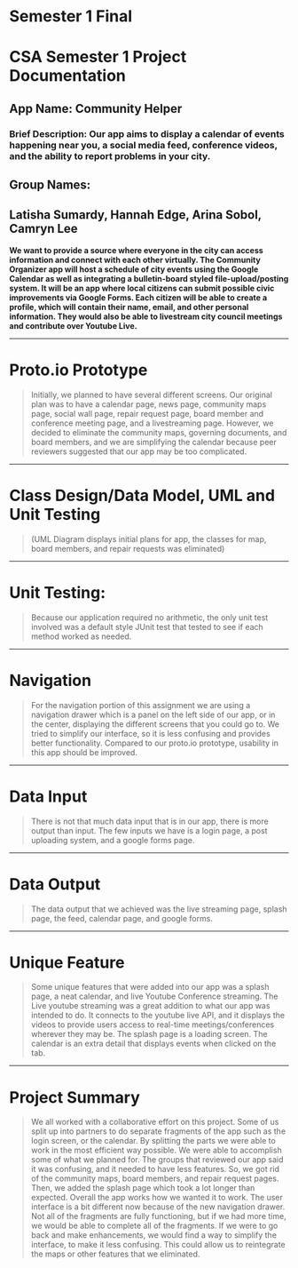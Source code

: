 # Semester 1 Final
# CSA Semester 1 Project Documentation
## App Name: Community Helper 
### Brief Description: Our app aims to display a calendar of events happening near you, a social media feed, conference videos, and the ability to report problems in your city. 
## Group Names:
## Latisha Sumardy, Hannah Edge, Arina Sobol, Camryn Lee

**We want to provide a source where everyone in the city can access information and connect with each other virtually. The Community Organizer app will host a schedule of city events using the Google Calendar as well as integrating a bulletin-board styled file-upload/posting system. It will be an app where local citizens can submit possible civic improvements via Google Forms. Each citizen will be able to create a profile, which will contain their name, email, and other personal information. They would also be able to livestream city council meetings and contribute over Youtube Live.**
***
# Proto.io Prototype

> Initially, we planned to have several different screens. Our original plan was to have a calendar page, news page, community maps page, social wall page, repair request page, board member and conference meeting page, and a livestreaming page. However, we decided to eliminate the community maps, governing documents, and board members, and we are simplifying the calendar because peer reviewers suggested that our app may be too complicated. 
***
# Class Design/Data Model, UML and Unit Testing
> (UML Diagram displays initial plans for app, the classes for map, board members, and repair requests was eliminated)
***
# Unit Testing: 
> Because our application required no arithmetic, the only unit test involved was a default style JUnit test that tested to see if each method worked as needed.
***
# Navigation
> For the navigation portion of this assignment we are using a navigation drawer which is a panel on the left side of our app, or in the center, displaying the different screens that you could go to. We tried to simplify our interface, so it is less confusing and provides better functionality. Compared to our proto.io prototype, usability in this app should be improved.
***
# Data Input
> There is not that much data input that is in our app, there is more output than input. The few inputs we have is a login page, a post uploading system, and a google forms page.
***
# Data Output
> The data output that we achieved was the live streaming page, splash page, the feed, calendar page, and google forms. 
***
# Unique Feature
> Some unique features that were added into our app was a splash page, a neat calendar, and live Youtube Conference streaming. The Live youtube streaming was a great addition to what our app was intended to do. It connects to the youtube live API, and it displays the videos to provide users access to real-time meetings/conferences wherever they may be. The splash page is a loading screen. The calendar is an extra detail that displays events when clicked on the tab.
***
# Project Summary
> We all worked with a collaborative effort on this project. Some of us split up into partners to do separate fragments of the app such as the login screen, or the calendar. By splitting the parts we were able to work in the most efficient way possible. We were able to accomplish some of what we planned for. The groups that reviewed our app said it was confusing, and it needed to have less features. So, we got rid of the community maps, board members, and repair request pages. Then, we added the splash page which took a lot longer than expected. Overall the app works how we wanted it to work. The user interface is a bit different now because of the new navigation drawer. Not all of the fragments are fully functioning, but if we had more time, we would be able to complete all of the fragments. If we were to go back and make enhancements, we would find a way to simplify the interface, to make it less confusing. This could allow us to reintegrate the maps or other features that we eliminated. 
